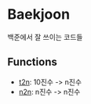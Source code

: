 # Baekjoon

백준에서 잘 쓰이는 코드들

## Functions
- <a href='https://github.com/DM-09/PythonCode/blob/main/Baekjoon/10%EC%A7%84%EB%B2%95-n%EC%A7%84%EB%B2%95.py'>t2n</a>: 10진수 -> n진수
- <a href='https://github.com/DM-09/PythonCode/blob/main/Baekjoon/n%EC%A7%84%EB%B2%95-n%EC%A7%84%EB%B2%95.py'>n2n</a>: n진수 -> n진수
